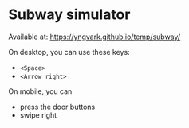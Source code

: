 # Subway simulator

Available at: https://yngvark.github.io/temp/subway/

On desktop, you can use these keys:
* `<Space>`
* `<Arrow right>`

On mobile, you can
* press the door buttons
* swipe right

